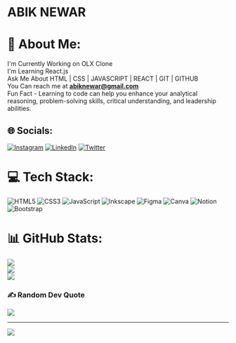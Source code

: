 # ABIK NEWAR
# 💫 About Me:
I'm Currently Working on OLX Clone<br>I'm Learning React.js<br>Ask Me About HTML | CSS | JAVASCRIPT | REACT | GIT | GITHUB<br>You Can reach me at **abiknewar@gmail.com**<br>
Fun Fact - Learning to code can help you enhance your analytical reasoning, problem-solving skills, critical understanding, and leadership abilities.


## 🌐 Socials:
[![Instagram](https://img.shields.io/badge/Instagram-%23E4405F.svg?logo=Instagram&logoColor=white)](https://instagram.com/abik.ig) [![LinkedIn](https://img.shields.io/badge/LinkedIn-%230077B5.svg?logo=linkedin&logoColor=white)](https://linkedin.com/in/Abik-Newar) [![Twitter](https://img.shields.io/badge/Twitter-%231DA1F2.svg?logo=Twitter&logoColor=white)](https://twitter.com/abiknewar) 

# 💻 Tech Stack:
![HTML5](https://img.shields.io/badge/html5-%23E34F26.svg?style=for-the-badge&logo=html5&logoColor=white) ![CSS3](https://img.shields.io/badge/css3-%231572B6.svg?style=for-the-badge&logo=css3&logoColor=white) ![JavaScript](https://img.shields.io/badge/javascript-%23323330.svg?style=for-the-badge&logo=javascript&logoColor=%23F7DF1E) ![Inkscape](https://img.shields.io/badge/Inkscape-e0e0e0?style=for-the-badge&logo=inkscape&logoColor=080A13) 	![Figma](https://img.shields.io/badge/figma-%23F24E1E.svg?style=for-the-badge&logo=figma&logoColor=white) ![Canva](https://img.shields.io/badge/Canva-%2300C4CC.svg?style=for-the-badge&logo=Canva&logoColor=white) ![Notion](https://img.shields.io/badge/Notion-%23000000.svg?style=for-the-badge&logo=notion&logoColor=white) ![Bootstrap](https://img.shields.io/badge/bootstrap-%23563D7C.svg?style=for-the-badge&logo=bootstrap&logoColor=white)
# 📊 GitHub Stats:
![](https://github-readme-stats.vercel.app/api?username=Abik-Newar&theme=dark&hide_border=true&include_all_commits=false&count_private=true)<br/>
![](https://github-readme-streak-stats.herokuapp.com/?user=Abik-Newar&theme=dark&hide_border=true)<br/>
![](https://github-readme-stats.vercel.app/api/top-langs/?username=Abik-Newar&theme=dark&hide_border=true&include_all_commits=false&count_private=true&layout=compact)

### ✍️ Random Dev Quote
![](https://quotes-github-readme.vercel.app/api?type=horizontal&theme=radical)

---
[![](https://visitcount.itsvg.in/api?id=Abik-Newar&icon=0&color=0)](https://visitcount.itsvg.in)

<!-- Proudly created with GPRM ( https://gprm.itsvg.in ) -->


